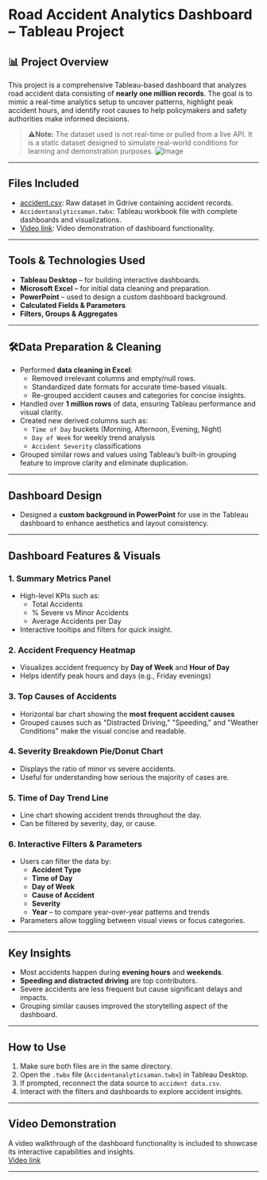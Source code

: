 
# Road Accident Analytics Dashboard – Tableau Project

## 📊 Project Overview

This project is a comprehensive Tableau-based dashboard that analyzes road accident data consisting of **nearly one million records**. The goal is to mimic a real-time analytics setup to uncover patterns, highlight peak accident hours, and identify root causes to help policymakers and safety authorities make informed decisions. 

> ⚠**Note:** The dataset used is not real-time or pulled from a live API. It is a static dataset designed to simulate real-world conditions for learning and demonstration purposes.
![Image](https://github.com/user-attachments/assets/131a5f58-4532-4c58-8cb3-c27aa220e6c5)
---

## Files Included

- [accident.csv](https://drive.google.com/file/d/1YSPcKPBXNRk_uUBjnHKtaXNnQAGpQzed/view): Raw dataset in Gdrive containing accident records.
- `Accidentanalyticsaman.twbx`: Tableau workbook file with complete dashboards and visualizations.
- [Video link](https://youtu.be/5xW0N_siX8k): Video demonstration of dashboard functionality. 

---

## Tools & Technologies Used

- **Tableau Desktop** – for building interactive dashboards.
- **Microsoft Excel** – for initial data cleaning and preparation.
- **PowerPoint** – used to design a custom dashboard background.
- **Calculated Fields & Parameters**
- **Filters, Groups & Aggregates**

---

## 🛠Data Preparation & Cleaning

- Performed **data cleaning in Excel**:
  - Removed irrelevant columns and empty/null rows.
  - Standardized date formats for accurate time-based visuals.
  - Re-grouped accident causes and categories for concise insights.
- Handled over **1 million rows** of data, ensuring Tableau performance and visual clarity.
- Created new derived columns such as:
  - `Time of Day` buckets (Morning, Afternoon, Evening, Night)
  - `Day of Week` for weekly trend analysis
  - `Accident Severity` classifications
- Grouped similar rows and values using Tableau’s built-in grouping feature to improve clarity and eliminate duplication.

---

## Dashboard Design

- Designed a **custom background in PowerPoint** for use in the Tableau dashboard to enhance aesthetics and layout consistency.

---

## Dashboard Features & Visuals

### 1. **Summary Metrics Panel**
- High-level KPIs such as:
  - Total Accidents
  - % Severe vs Minor Accidents
  - Average Accidents per Day
- Interactive tooltips and filters for quick insight.

### 2. **Accident Frequency Heatmap**
- Visualizes accident frequency by **Day of Week** and **Hour of Day**
- Helps identify peak hours and days (e.g., Friday evenings)

### 3. **Top Causes of Accidents**
- Horizontal bar chart showing the **most frequent accident causes**
- Grouped causes such as "Distracted Driving," "Speeding," and "Weather Conditions" make the visual concise and readable.

### 4. **Severity Breakdown Pie/Donut Chart**
- Displays the ratio of minor vs severe accidents.
- Useful for understanding how serious the majority of cases are.

### 5. **Time of Day Trend Line**
- Line chart showing accident trends throughout the day.
- Can be filtered by severity, day, or cause.

### 6. **Interactive Filters & Parameters**
- Users can filter the data by:
  - **Accident Type**
  - **Time of Day**
  - **Day of Week**
  - **Cause of Accident**
  - **Severity**
  - **Year** – to compare year-over-year patterns and trends
- Parameters allow toggling between visual views or focus categories.

---

## Key Insights

- Most accidents happen during **evening hours** and **weekends**.
- **Speeding and distracted driving** are top contributors.
- Severe accidents are less frequent but cause significant delays and impacts.
- Grouping similar causes improved the storytelling aspect of the dashboard.

---

## How to Use

1. Make sure both files are in the same directory.
2. Open the `.twbx` file (`Accidentanalyticsaman.twbx`) in Tableau Desktop.
3. If prompted, reconnect the data source to `accident data.csv`.
4. Interact with the filters and dashboards to explore accident insights.

---

## Video Demonstration

A video walkthrough of the dashboard functionality is included to showcase its interactive capabilities and insights.  
[Video link](https://youtu.be/5xW0N_siX8k)

---

